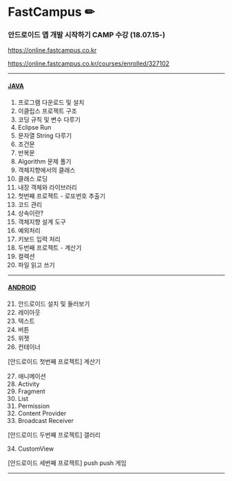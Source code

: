 # FastCampus ✏
### 안드로이드 앱 개발 시작하기 CAMP 수강 (18.07.15-)
https://online.fastcampus.co.kr

https://online.fastcampus.co.kr/courses/enrolled/327102

-------------------------------------------------------------------------------------------------------

#### <a href="https://github.com/HyeranShin/FastCampus/blob/master/JAVA">JAVA</a>

1. 프로그램 다운로드 및 설치
2. 이클립스 프로젝트 구조
3. 코딩 규칙 및 변수 다루기
4. Eclipse Run
5. 문자열 String 다루기
6. 조건문
7. 반복문
8. Algorithm 문제 풀기
9. 객체지향에서의 클래스
10. 클래스 로딩
11. 내장 객체와 라이브러리
12. 첫번째 프로젝트 - 로또번호 추출기
13. 코드 관리
14. 상속이란?
15. 객체지향 설계 도구
16. 예외처리
17. 키보드 입력 처리
18. 두번째 프로젝트 - 계산기
19. 컬렉션
20. 파일 읽고 쓰기

-------------------------------------------------------------------------------------------------------

#### <a href="https://github.com/HyeranShin/FastCampus/blob/master/ANDROID">ANDROID</a>

21. 안드로이드 설치 및 둘러보기
22. 레이아웃
23. 텍스트
24. 버튼
25. 위젯
26. 컨테이너

[안드로이드 첫번째 프로젝트] 계산기

27. 애니메이션
28. Activity
29. Fragment
30. List
31. Permission
32. Content Provider
33. Broadcast Receiver

[안드로이드 두번째 프로젝트] 갤러리

34. CustomView

[안드로이드 세번째 프로젝트] push push 게임

-------------------------------------------------------------------------------------------------------
